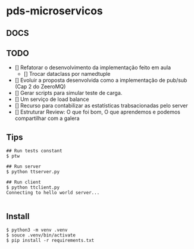# pds-microservicos

## DOCS

## TODO
- [] Refatorar o desenvolvimento da implementação feito em aula
    - [] Trocar dataclass por namedtuple
- [] Evoluir a proposta desenvolvida como a implementação de pub/sub (Cap 2 do ZeeroMQ)
- [] Gerar scripts para simular teste de carga.
- [] Um serviço de load balance
- [] Recurso para contabilizar as estatísticas trabsacionadas pelo server
- [] Estruturar Review: O que foi bom, O que aprendemos e podemos compartilhar com a galera

## Tips
```
## Run tests constant
$ ptw

## Run server
$ python ttserver.py

## Run client
$ python ttclient.py 
Connecting to hello world server...


```

## Install
```
$ python3 -m venv .venv
$ souce .venv/bin/activate
$ pip install -r requirements.txt 
```